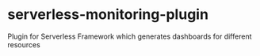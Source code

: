# serverless-monitoring-plugin
Plugin for Serverless Framework which generates dashboards for different resources
